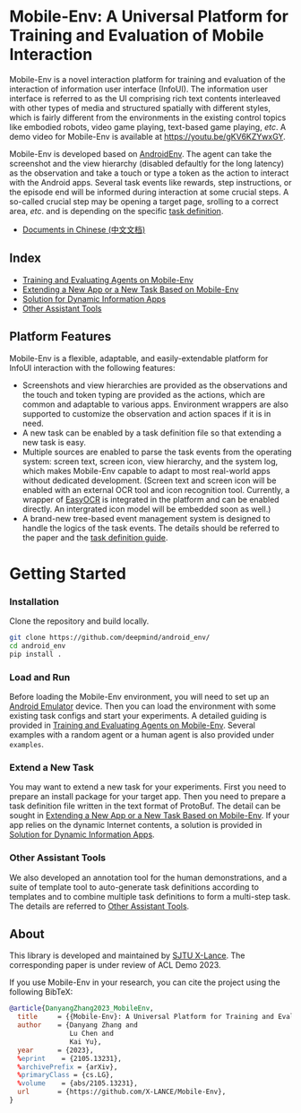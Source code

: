 <!-- vimc: call SyntaxRange#Include('```sh', '```', 'sh', 'NonText'): -->
<!-- vimc: call SyntaxRange#Include('```bibtex', '```', 'bib', 'NonText'): -->

# Mobile-Env: A Universal Platform for Training and Evaluation of Mobile Interaction

Mobile-Env is a novel interaction platform for training and evaluation of the
interaction of information user interface (InfoUI). The information user
interface is referred to as the UI comprising rich text contents interleaved
with other types of media and structured spatially with different styles, which
is fairly different from the environments in the existing control topics like
embodied robots, video game playing, text-based game playing, *etc*. A demo
video for Mobile-Env is available at <https://youtu.be/gKV6KZYwxGY>.

Mobile-Env is developed based on
[AndroidEnv](https://github.com/deepmind/android_env). The agent can take the
screenshot and the view hierarchy (disabled defaultly for the long latency) as
the observation and take a touch or type a token as the action to interact with
the Android apps. Several task events like rewards, step instructions, or the
episode end will be informed during interaction at some crucial steps. A
so-called crucial step may be opening a target page, srolling to a correct
area, *etc*. and is depending on the specific [task
definition](docs/task-definition-en.md).

* [Documents in Chinese (中文文档)](README-zh.md)

## Index

* [Training and Evaluating Agents on Mobile-Env](docs/env-usage-en.md)
* [Extending a New App or a New Task Based on
  Mobile-Env](docs/task-definition-en.md)
* [Solution for Dynamic Information Apps](docs/dynamic-app-en.md)
* [Other Assistant Tools](docs/other-tools-en.md)

## Platform Features

Mobile-Env is a flexible, adaptable, and easily-extendable platform for InfoUI
interaction with the following features:

* Screenshots and view hierarchies are provided as the observations and the
  touch and token typing are provided as the actions, which are common and
  adaptable to various apps. Environment wrappers are also supported to
  customize the observation and action spaces if it is in need.
* A new task can be enabled by a task definition file so that extending a new
  task is easy.
* Multiple sources are enabled to parse the task events from the operating
  system: screen text, screen icon, view hierarchy, and the system log, which
  makes Mobile-Env capable to adapt to most real-world apps without dedicated
  development. (Screen text and screen icon will be enabled with an external
  OCR tool and icon recognition tool. Currently, a wrapper of
  [EasyOCR](https://github.com/JaidedAI/EasyOCR) is integrated in the platform
  and can be enabled directly. An intergrated icon model will be embedded soon
  as well.)
* A brand-new tree-based event management system is designed to handle the
  logics of the task events. The details should be referred to the paper and
  the [task definition guide](docs/task-definition-en.md). <!-- TODO: the paper
  link -->

# Getting Started

### Installation

<!-- TODO: pypi source -->

Clone the repository and build locally.

```sh
git clone https://github.com/deepmind/android_env/
cd android_env
pip install .
```

### Load and Run

Before loading the Mobile-Env environment, you will need to set up an [Android
Emulator](https://developer.android.com/about) device. Then you can load the
environment with some existing task configs and start your experiments. A
detailed guiding is provided in [Training and Evaluating Agents on
Mobile-Env](docs/env-usage-en.md). Several examples with a random agent or a
human agent is also provided under `examples`.

### Extend a New Task

You may want to extend a new task for your experiments. First you need to
prepare an install package for your target app. Then you need to prepare a task
definition file written in the text format of ProtoBuf. The detail can be
sought in [Extending a New App or a New Task Based on
Mobile-Env](docs/task-definition-en.md). If your app relies on the dynamic
Internet contents, a solution is provided in [Solution for Dynamic Information
Apps](docs/dynamic-app-en.md).

### Other Assistant Tools

We also developed an annotation tool for the human demonstrations, and a suite
of template tool to auto-generate task definitions according to templates and
to combine multiple task definitions to form a multi-step task. The details are
referred to [Other Assistant Tools](docs/other-tools-en.md).

## About

This library is developed and maintained by [SJTU
X-Lance](https://x-lance.sjtu.edu.cn/en). The corresponding paper is under
review of ACL Demo 2023. <!-- TODO: paper link -->

If you use Mobile-Env in your research, you can cite the project using the
following BibTeX:

```bibtex
@article{DanyangZhang2023_MobileEnv,
  title     = {{Mobile-Env}: A Universal Platform for Training and Evaluation of Mobile Interaction},
  author    = {Danyang Zhang and
               Lu Chen and
               Kai Yu},
  year      = {2023},
  %eprint    = {2105.13231},
  %archivePrefix = {arXiv},
  %primaryClass = {cs.LG},
  %volume    = {abs/2105.13231},
  url       = {https://github.com/X-LANCE/Mobile-Env},
}
```
